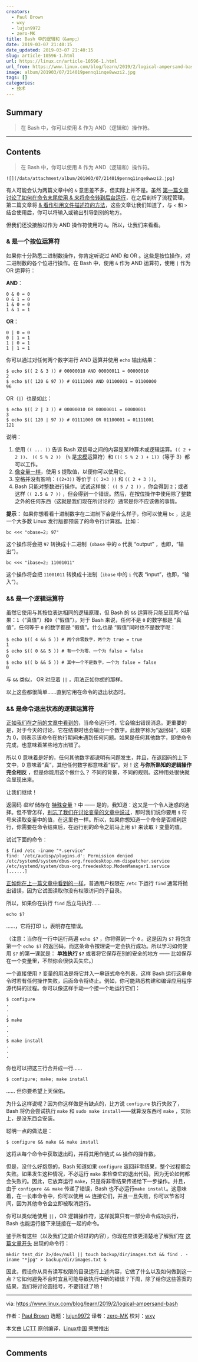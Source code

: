 ```yaml
---
creators:
  - Paul Brown
  - wxy
  - lujun9972
  - zero-MK
title: Bash 中的逻辑和（&amp;）
date: 2019-03-07 21:40:15
date_updated: 2019-03-07 21:40:15
slug: article-10596-1.html
url: https://linux.cn/article-10596-1.html
url_from: https://www.linux.com/blog/learn/2019/2/logical-ampersand-bash
image: album/201903/07/214019pennq1inqe8wwzi2.jpg
tags: []
categories:
  - 技术
---
```


## Summary

> 在 Bash 中，你可以使用 &amp; 作为 AND（逻辑和）操作符。

***

<!-- more -->

## Contents

> 
> 在 Bash 中，你可以使用 & 作为 AND（逻辑和）操作符。
> 
> 
> 

`![](/data/attachment/album/201903/07/214019pennq1inqe8wwzi2.jpg)`

有人可能会认为两篇文章中的 `&` 意思差不多，但实际上并不是。虽然 [第一篇文章讨论了如何在命令末尾使用 & 来将命令转到后台运行](https://linux.cn/article-10587-1.html)，在之后剖析了流程管理，第二篇文章将  [& 看作引用文件描述符的方法](https://linux.cn/article-10591-1.html)，这些文章让我们知道了，与 `<` 和 `>` 结合使用后，你可以将输入或输出引导到别的地方。

但我们还没接触过作为 AND 操作符使用的 `&`。所以，让我们来看看。

### & 是一个按位运算符

如果你十分熟悉二进制数操作，你肯定听说过 AND 和 OR 。这些是按位操作，对二进制数的各个位进行操作。在 Bash 中，使用 `&` 作为 AND 运算符，使用 `|` 作为 OR 运算符：

**AND**：

```shell
0 & 0 = 0
0 & 1 = 0
1 & 0 = 0
1 & 1 = 1
```

**OR**：

```shell
0 | 0 = 0
0 | 1 = 1
1 | 0 = 1
1 | 1 = 1
```

你可以通过对任何两个数字进行 AND 运算并使用 `echo` 输出结果：

```shell
$ echo $(( 2 & 3 )) # 00000010 AND 00000011 = 00000010
2
$ echo $(( 120 & 97 )) # 01111000 AND 01100001 = 01100000
96
```

OR（`|`）也是如此：

```shell
$ echo $(( 2 | 3 )) # 00000010 OR 00000011 = 00000011
3
$ echo $(( 120 | 97 )) # 01111000 OR 01100001 = 01111001
121
```

说明：

1. 使用 `(( ... ))` 告诉 Bash 双括号之间的内容是某种算术或逻辑运算。`(( 2 + 2 ))`、 `(( 5 % 2 ))` （`%` 是[求模](https://en.wikipedia.org/wiki/Modulo_operation)运算符）和 `((( 5 % 2 ) + 1))`（等于 3）都可以工作。
2. [像变量一样](https://www.linux.com/blog/learn/2018/12/bash-variables-environmental-and-otherwise)，使用 `$` 提取值，以便你可以使用它。
3. 空格并没有影响：`((2+3))` 等价于 `(( 2+3 ))` 和 `(( 2 + 3 ))`。
4. Bash 只能对整数进行操作。试试这样做： `(( 5 / 2 ))` ，你会得到 `2`；或者这样 `(( 2.5 & 7 ))` ，但会得到一个错误。然后，在按位操作中使用除了整数之外的任何东西（这就是我们现在所讨论的）通常是你不应该做的事情。

**提示：** 如果你想看看十进制数字在二进制下会是什么样子，你可以使用 `bc` ，这是一个大多数 Linux 发行版都预装了的命令行计算器。比如：

```shell
bc <<< "obase=2; 97"
```

这个操作将会把 `97` 转换成十二进制（`obase` 中的 `o` 代表 “output” ，也即，“输出”）。

```shell
bc <<< "ibase=2; 11001011"
```

这个操作将会把 `11001011` 转换成十进制（`ibase` 中的 `i` 代表 “input”，也即，“输入”）。

### && 是一个逻辑运算符

虽然它使用与其按位表达相同的逻辑原理，但 Bash 的 `&&` 运算符只能呈现两个结果：`1`（“真值”）和`0`（“假值”）。对于 Bash 来说，任何不是 `0` 的数字都是 “真值”，任何等于 `0` 的数字都是 “假值”。什么也是 “假值”同时也不是数字呢：

```shell
$ echo $(( 4 && 5 )) # 两个非零数字，两个为 true = true
1
$ echo $(( 0 && 5 )) # 有一个为零，一个为 false = false
0
$ echo $(( b && 5 )) # 其中一个不是数字，一个为 false = false
0
```

与 `&&` 类似， OR 对应着 `||` ，用法正如你想的那样。

以上这些都很简单……直到它用在命令的退出状态时。

### && 是命令退出状态的逻辑运算符

[正如我们在之前的文章中看到的](https://linux.cn/article-10591-1.html)，当命令运行时，它会输出错误消息。更重要的是，对于今天的讨论，它在结束时也会输出一个数字。此数字称为“返回码”，如果为 0，则表示该命令在执行期间未遇到任何问题。如果是任何其他数字，即使命令完成，也意味着某些地方出错了。

所以 0 意味着是好的，任何其他数字都说明有问题发生，并且，在返回码的上下文中，0 意味着“真”，其他任何数字都意味着“假”。对！这 **与你所熟知的逻辑操作完全相反** ，但是你能用这个做什么？ 不同的背景，不同的规则。这种用处很快就会显现出来。

让我们继续！

返回码 *临时* 储存在 [特殊变量](https://www.gnu.org/software/bash/manual/html_node/Special-Parameters.html) `?` 中 —— 是的，我知道：这又是一个令人迷惑的选择。但不管怎样，[别忘了我们在讨论变量的文章中说过](https://www.linux.com/blog/learn/2018/12/bash-variables-environmental-and-otherwise)，那时我们说你要用 `$` 符号来读取变量中的值，在这里也一样。所以，如果你想知道一个命令是否顺利运行，你需要在命令结束后，在运行别的命令之前马上用 `$?` 来读取 `?` 变量的值。

试试下面的命令：

```shell
$ find /etc -iname "*.service"
find: '/etc/audisp/plugins.d': Permission denied
/etc/systemd/system/dbus-org.freedesktop.nm-dispatcher.service
/etc/systemd/system/dbus-org.freedesktop.ModemManager1.service
[......]
```

[正如你在上一篇文章中看到的一样](https://linux.cn/article-10591-1.html)，普通用户权限在 `/etc` 下运行 `find` 通常将抛出错误，因为它试图读取你没有权限访问的子目录。

所以，如果你在执行 `find` 后立马执行……

```shell
echo $?
```

……，它将打印 `1`，表明存在错误。

（注意：当你在一行中运行两遍 `echo $?` ，你将得到一个 `0` 。这是因为 `$?` 将包含第一个 `echo $?` 的返回码，而这条命令按理说一定会执行成功。所以学习如何使用 `$?` 的第一课就是： **单独执行 `$?`** 或者将它保存在别的安全的地方 —— 比如保存在一个变量里，不然你会很快丢失它。）

一个直接使用 `?` 变量的用法是将它并入一串链式命令列表，这样 Bash 运行这串命令时若有任何操作失败，后面命令将终止。例如，你可能熟悉构建和编译应用程序源代码的过程。你可以像这样手动一个接一个地运行它们：

```shell
$ configure
.
.
.
$ make
.
.
.
$ make install
.
.
.
```

你也可以把这三行合并成一行……

```shell
$ configure; make; make install
```

…… 但你要希望上天保佑。

为什么这样说呢？因为你这样做是有缺点的，比方说 `configure` 执行失败了， Bash 将仍会尝试执行 `make` 和 `sudo make install`——就算没东西可 `make` ，实际上，是没东西会安装。

聪明一点的做法是：

```shell
$ configure && make && make install
```

这将从每个命令中获取退出码，并将其用作链式 `&&` 操作的操作数。

但是，没什么好抱怨的，Bash 知道如果 `configure` 返回非零结果，整个过程都会失败。如果发生这种情况，不必运行 `make` 来检查它的退出代码，因为无论如何都会失败的。因此，它放弃运行 `make`，只是将非零结果传递给下一步操作。并且，由于 `configure && make` 传递了错误，Bash 也不必运行`make install`。这意味着，在一长串命令中，你可以使用 `&&` 连接它们，并且一旦失败，你可以节省时间，因为其他命令会立即被取消运行。

你可以类似地使用 `||`，OR 逻辑操作符，这样就算只有一部分命令成功执行，Bash 也能运行接下来链接在一起的命令。

鉴于所有这些（以及我们之前介绍过的内容），你现在应该更清楚地了解我们在 [这篇文章开头](https://linux.cn/article-10587-1.html) 出现的命令行：

```shell
mkdir test_dir 2>/dev/null || touch backup/dir/images.txt && find . -iname "*jpg" > backup/dir/images.txt &
```

因此，假设你从具有读写权限的目录运行上述内容，它做了什么以及如何做到这一点？它如何避免不合时宜且可能导致执行中断的错误？下周，除了给你这些答案的结果，我们将讨论圆括号，不要错过了哟！

---

via: <https://www.linux.com/blog/learn/2019/2/logical-ampersand-bash>

作者：[Paul Brown](https://www.linux.com/users/bro66) 选题：[lujun9972](https://github.com/lujun9972) 译者：[zero-MK](https://github.com/zero-mk) 校对：[wxy](https://github.com/wxy)

本文由 [LCTT](https://github.com/LCTT/TranslateProject) 原创编译，[Linux中国](https://linux.cn/) 荣誉推出

***

## Comments
